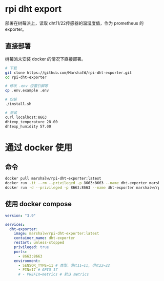 # rpi dht export

部署在树莓派上，读取 dht11/22传感器的温湿度值，作为 prometheus 的 exporter。

## 直接部署

树莓派未安装 docker 的情况下直接部署。

```bash
# 下载
git clone https://github.com/MarshalW/rpi-dht-exporter.git
cd rpi-dht-exporter

# 修改 .env 设置引脚等
cp .env.example .env

# 安装
./install.sh

# 测试
curl localhost:8663
dhtexp_temperature 28.00
dhtexp_humidity 57.00
```

# 通过 docker 使用

## 命令

```bash
docker pull marshalw/rpi-dht-exporter:latest
docker run -it --rm --privileged -p 8663:8663 --name dht-exporter marshalw/rpi-dht-exporter:latest
docker run -d --privileged -p 8663:8663 --name dht-exporter marshalw/rpi-dht-exporter:latest
```

## 使用 docker compose

```yml
version: "3.9"

services:
  dht-exporter:
    image: marshalw/rpi-dht-exporter:latest
    container_name: dht-exporter
    restart: unless-stopped
    privileged: true
    ports:
      - 8663:8663
    environment:
      - SENSOR_TYPE=11 # 类型，dht11=11, dht22=22
      - PIN=17 # GPIO 17
      # - PREFIX=metrics # 默认 metrics
```